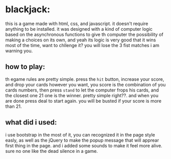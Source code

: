 # blackjack:
this is a game made with html, css, and javascript.
it doesn't require anything to be installed.
it was designed with a kind of computer logic based on the asynchronous functions to give th computer the possibility of making a choices on its own, and yeah its logic is very good that it wins most of the time, want to chllenge it? you will lose the 3 fist matches i am warning you.
## how to play:
th egame rules are pretty simple.
press the ``hit`` button, increase your score, and drop your cards however you want, you score is the combination of you cards numbers, then press ``stand`` to let the computer frops his cards, and the closest one 21 one is the winner. pretty simple right??.
and when you are done press deal to start again.
you will be busted if your score is more than 21.

## what did i used:
i use bootstrap in the most of it, you can recognized it in the page style easly, as well as the jQuery to make the popup message that will apprear first thing in the page.
and i added some sounds to make it feel more alive. sure no one like the dead silence in a game.
